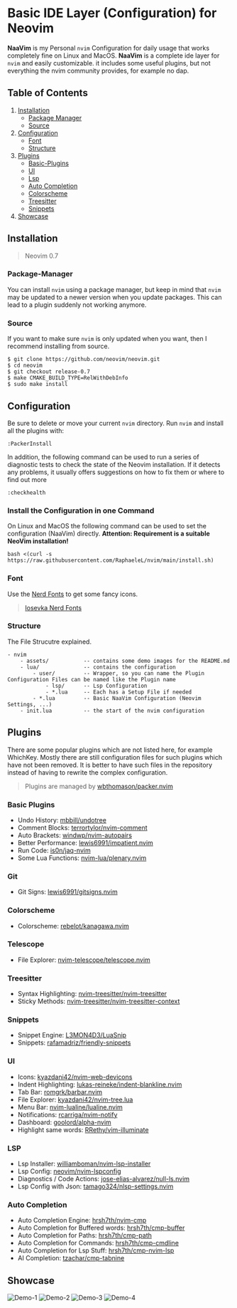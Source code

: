 # Basic IDE Layer (Configuration) for Neovim

**NaaVim** is my Personal `nvim` Configuration for daily usage that works completely fine on Linux and MacOS. **NaaVim** is a complete ide layer for `nvim` and easily customizable. it includes some useful plugins, but not everything the nvim community provides, for example no dap.

## Table of Contents

1. [Installation](#installation)
   - [Package Manager](#package-manager)
   - [Source](#source)
2. [Configuration](#configuration)
   - [Font](#font)
   - [Structure](#structure)
3. [Plugins](#plugins)
   - [Basic-Plugins](#basic-plugins)
   - [UI](#ui)
   - [Lsp](#lsp)
   - [Auto Completion](#auto-completion)
   - [Colorscheme](#colorscheme)
   - [Treesitter](#treesitter)
   - [Snippets](#snippets)
4. [Showcase](#showcase)

## Installation

> Neovim 0.7

### Package-Manager

You can install `nvim` using a package manager, but keep in mind that `nvim` may be updated to a newer version when you update packages. This can lead to a plugin suddenly not working anymore.

### Source

If you want to make sure `nvim` is only updated when you want, then I recommend installing from source.

```
$ git clone https://github.com/neovim/neovim.git
$ cd neovim
$ git checkout release-0.7
$ make CMAKE_BUILD_TYPE=RelWithDebInfo
$ sudo make install
```

## Configuration

Be sure to delete or move your current `nvim` directory. Run `nvim` and install all the plugins with:

```
:PackerInstall
```

In addition, the following command can be used to run a series of diagnostic tests to check the state of the Neovim installation. If it detects any problems, it usually offers suggestions on how to fix them or where to find out more

```
:checkhealth
```

### Install the Configuration in one Command

On Linux and MacOS the following command can be used to set the configuration (NaaVim) directly. **Attention: Requirement is a suitable NeoVim installation!**

```
bash <(curl -s https://raw.githubusercontent.com/RaphaeleL/nvim/main/install.sh)
```

### Font

Use the [Nerd Fonts](https://www.nerdfonts.com) to get some fancy icons.

> [Iosevka Nerd Fonts](https://github.com/ryanoasis/nerd-fonts/tree/master/patched-fonts/Iosevka)

### Structure

The File Strucutre explained.

```
- nvim
    - assets/           -- contains some demo images for the README.md
    - lua/              -- contains the configuration
        - user/         -- Wrapper, so you can name the Plugin Configuration Files can be named like the Plugin name
            - lsp/      -- Lsp Configuration
            - *.lua     -- Each has a Setup File if needed
        - *.lua         -- Basic NaaVim Configuration (Neovim Settings, ...)
    - init.lua          -- the start of the nvim configuration
```

## Plugins

There are some popular plugins which are not listed here, for example WhichKey. Mostly there are still configuration files for such plugins which have not been removed. It is better to have such files in the repository instead of having to rewrite the complex configuration.

> Plugins are managed by [wbthomason/packer.nvim](https://github.com/wbthomason/packer.nvim)

### Basic Plugins

- Undo History: [mbbill/undotree](https://github.com/mbbill/undotree)
- Comment Blocks: [terrortylor/nvim-comment](https://github.com/terrortylor/nvim-comment)
- Auto Brackets: [windwp/nvim-autopairs](https://github.com/windwp/nvim-autopairs)
- Better Performance: [lewis6991/impatient.nvim](https://github.com/lewis6991/impatient.nvim)
- Run Code: [is0n/jaq-nvim](https://github.com/is0n/jaq-nvim)
- Some Lua Functions: [nvim-lua/plenary.nvim](https://github.com/nvim-lua/plenary.nvim)

### Git

- Git Signs: [lewis6991/gitsigns.nvim](https://github.com/lewis6991/gitsigns.nvim)

### Colorscheme

- Colorscheme: [rebelot/kanagawa.nvim](https://github.com/rebelot/kanagawa.nvim)

### Telescope

- File Explorer: [nvim-telescope/telescope.nvim](https://github.com/nvim-telescope/telescope.nvim)

### Treesitter

- Syntax Highlighting: [nvim-treesitter/nvim-treesitter](https://github.com/nvim-treesitter/nvim-treesitter)
- Sticky Methods: [nvim-treesitter/nvim-treesitter-context](https://github.com/nvim-treesitter/nvim-treesitter-context)

### Snippets

- Snippet Engine: [L3MON4D3/LuaSnip](https://github.com/L3MON4D3/LuaSnip)
- Snippets: [rafamadriz/friendly-snippets](https://github.com/rafamadriz/friendly-snippets)

### UI

- Icons: [kyazdani42/nvim-web-devicons](https://github.com/kyazdani42/nvim-web-devicons)
- Indent Highlighting: [lukas-reineke/indent-blankline.nvim](https://github.com/lukas-reineke/indent-blankline.nvim)
- Tab Bar: [romgrk/barbar.nvim](https://github.com/romgrk/barbar.nvim)
- File Explorer: [kyazdani42/nvim-tree.lua](https://github.com/kyazdani42/nvim-tree.lua)
- Menu Bar: [nvim-lualine/lualine.nvim](https://github.com/nvim-lualine/lualine.nvim)
- Notifications: [rcarriga/nvim-notify](https://github.com/rcarriga/nvim-notify)
- Dashboard: [goolord/alpha-nvim](https://github.com/goolord/alpha-nvim)
- Highlight same words: [RRethy/vim-illuminate](https://github.com/RRethy/vim-illuminate)

### LSP

- Lsp Installer: [williamboman/nvim-lsp-installer](https://github.com/williamboman/nvim-lsp-installer)
- Lsp Config: [neovim/nvim-lspconfig](https://github.com/neovim/nvim-lspconfig)
- Diagnostics / Code Actions: [jose-elias-alvarez/null-ls.nvim](https://github.com/jose-elias-alvarez/null-ls.nvim)
- Lsp Config with Json: [tamago324/nlsp-settings.nvim](https://github.com/tamago324/nlsp-settings.nvim)

### Auto Completion

- Auto Completion Engine: [hrsh7th/nvim-cmp](https://github.com/hrsh7th/nvim-cmp)
- Auto Completion for Buffered words: [hrsh7th/cmp-buffer](https://github.com/hrsh7th/cmp-buffer)
- Auto Completion for Paths: [hrsh7th/cmp-path](https://github.com/hrsh7th/cmp-path)
- Auto Completion for Commands: [hrsh7th/cmp-cmdline](https://github.com/hrsh7th/cmp-cmdline)
- Auto Completion for Lsp Stuff: [hrsh7th/cmp-nvim-lsp](https://github.com/hrsh7th/cmp-nvim-lsp)
- AI Completion: [tzachar/cmp-tabnine](https://github.com/tzachar/cmp-tabnine)

## Showcase

![Demo-1](./assets/Demo-1.png)
![Demo-2](./assets/Demo-2.png)
![Demo-3](./assets/Demo-3.png)
![Demo-4](./assets/Demo-4.png)
